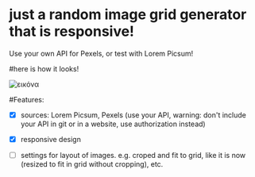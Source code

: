 # just a random image grid generator that is responsive! 

Use your own API for Pexels, or test with Lorem Picsum!

#here is how it looks!

![εικόνα](https://user-images.githubusercontent.com/109196423/233059373-e33736ac-c710-4217-977d-38716046e8a9.png)

#Features:

- [x] sources: Lorem Picsum, Pexels (use your API, warning: don't include your API in git or in a website, use authorization instead)

- [x] responsive design

- [ ] settings for layout of images. e.g. croped and fit to grid, like it is now (resized to fit in grid without cropping), etc.
